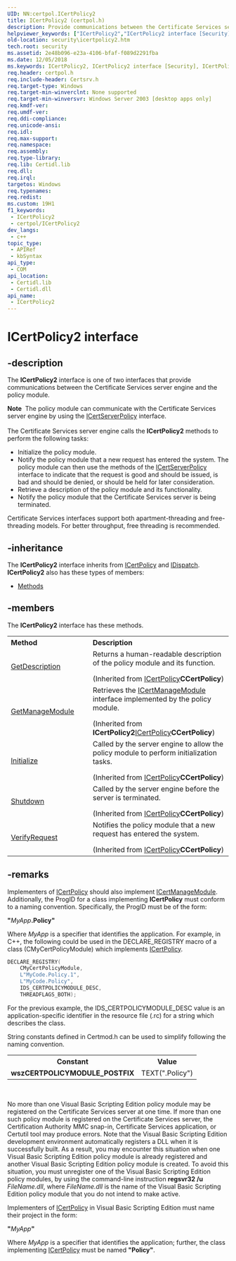 ```yaml
---
UID: NN:certpol.ICertPolicy2
title: ICertPolicy2 (certpol.h)
description: Provide communications between the Certificate Services server engine and the policy module.
helpviewer_keywords: ["ICertPolicy2","ICertPolicy2 interface [Security]","ICertPolicy2 interface [Security]","described","_certsrv_icertpolicy2","certpol/ICertPolicy2","security.icertpolicy2"]
old-location: security\icertpolicy2.htm
tech.root: security
ms.assetid: 2e48b096-e23a-4106-bfaf-f089d2291fba
ms.date: 12/05/2018
ms.keywords: ICertPolicy2, ICertPolicy2 interface [Security], ICertPolicy2 interface [Security],described, _certsrv_icertpolicy2, certpol/ICertPolicy2, security.icertpolicy2
req.header: certpol.h
req.include-header: Certsrv.h
req.target-type: Windows
req.target-min-winverclnt: None supported
req.target-min-winversvr: Windows Server 2003 [desktop apps only]
req.kmdf-ver: 
req.umdf-ver: 
req.ddi-compliance: 
req.unicode-ansi: 
req.idl: 
req.max-support: 
req.namespace: 
req.assembly: 
req.type-library: 
req.lib: Certidl.lib
req.dll: 
req.irql: 
targetos: Windows
req.typenames: 
req.redist: 
ms.custom: 19H1
f1_keywords:
 - ICertPolicy2
 - certpol/ICertPolicy2
dev_langs:
 - c++
topic_type:
 - APIRef
 - kbSyntax
api_type:
 - COM
api_location:
 - Certidl.lib
 - Certidl.dll
api_name:
 - ICertPolicy2
---
```


# ICertPolicy2 interface


## -description

The <b>ICertPolicy2</b> interface is one of two interfaces that   provide communications between the Certificate Services server engine and the policy module.
<div class="alert"><b>Note</b>  The policy module can communicate with the Certificate Services server engine by using the <a href="/windows/desktop/api/certif/nn-certif-icertserverpolicy">ICertServerPolicy</a> interface.</div><div> </div>The Certificate Services server engine calls the <b>ICertPolicy2</b> methods to perform the following tasks:<ul>
<li>Initialize the policy module.</li>
<li>Notify the policy module that a new request has entered the system. The policy module can then use the methods of the <a href="/windows/desktop/api/certif/nn-certif-icertserverpolicy">ICertServerPolicy</a> interface to indicate that the request is good and should be issued, is bad and should be denied, or should be held for later consideration.</li>
<li>Retrieve a description of the policy module and its functionality.</li>
<li>Notify the policy module that the Certificate Services server is being terminated.</li>
</ul>


Certificate Services interfaces support both apartment-threading and free-threading models. For better throughput, free threading is recommended.

## -inheritance

The <b xmlns:loc="http://microsoft.com/wdcml/l10n">ICertPolicy2</b> interface inherits from <a href="/windows/desktop/api/certpol/nn-certpol-icertpolicy">ICertPolicy</a> and <a href="/previous-versions/windows/desktop/api/oaidl/nn-oaidl-idispatch">IDispatch</a>. <b>ICertPolicy2</b> also has these types of members:
<ul>
<li><a href="https://docs.microsoft.com/">Methods</a></li>
</ul>

## -members

The <b>ICertPolicy2</b> interface has these methods.
<table class="members" id="memberListMethods">
<tr>
<th align="left" width="37%">Method</th>
<th align="left" width="63%">Description</th>
</tr>
<tr data="inherited;">
<td align="left" width="37%">
<a href="/windows/desktop/api/certpol/nf-certpol-icertpolicy-getdescription">GetDescription</a>
</td>
<td align="left" width="63%">
Returns a human-readable description of the policy module and its function.</p> (Inherited from <a href="/windows/desktop/api/certpol/nn-certpol-icertpolicy">ICertPolicy</a><b>CCertPolicy</b>)</td>
</tr>
<tr data="inherited;">
<td align="left" width="37%">
<a href="/windows/desktop/api/certpol/nf-certpol-icertpolicy2-getmanagemodule">GetManageModule</a>
</td>
<td align="left" width="63%">
Retrieves the <a href="/windows/desktop/api/certmod/nn-certmod-icertmanagemodule">ICertManageModule</a> interface implemented by the policy module.</p> (Inherited from <b>ICertPolicy2</b><a href="/windows/desktop/api/certpol/nn-certpol-icertpolicy">ICertPolicy</a><b>CCertPolicy</b>)</td>
</tr>
<tr data="inherited;">
<td align="left" width="37%">
<a href="/windows/desktop/api/certpol/nf-certpol-icertpolicy-initialize">Initialize</a>
</td>
<td align="left" width="63%">
Called by the server engine to allow the policy module to perform initialization tasks.</p> (Inherited from <a href="/windows/desktop/api/certpol/nn-certpol-icertpolicy">ICertPolicy</a><b>CCertPolicy</b>)</td>
</tr>
<tr data="inherited;">
<td align="left" width="37%">
<a href="/windows/desktop/api/certpol/nf-certpol-icertpolicy-shutdown">Shutdown</a>
</td>
<td align="left" width="63%">
Called by the server engine before the server is terminated.</p> (Inherited from <a href="/windows/desktop/api/certpol/nn-certpol-icertpolicy">ICertPolicy</a><b>CCertPolicy</b>)</td>
</tr>
<tr data="inherited;">
<td align="left" width="37%">
<a href="/windows/desktop/api/certpol/nf-certpol-icertpolicy-verifyrequest">VerifyRequest</a>
</td>
<td align="left" width="63%">
Notifies the policy module that a new request has entered the system.</p> (Inherited from <a href="/windows/desktop/api/certpol/nn-certpol-icertpolicy">ICertPolicy</a><b>CCertPolicy</b>)</td>
</tr>
</table>

## -remarks

Implementers of <a href="/windows/desktop/api/certpol/nn-certpol-icertpolicy">ICertPolicy</a> should also implement 
<a href="/windows/desktop/api/certmod/nn-certmod-icertmanagemodule">ICertManageModule</a>. Additionally, the ProgID for a class implementing <b>ICertPolicy</b> must conform to a naming convention. Specifically, the ProgID must be of the form:

<b>"</b><i>MyApp</i><b>.Policy"</b>

Where <i>MyApp</i> is a specifier that identifies the application. For example, in C++, the following could be used in the DECLARE_REGISTRY macro of a class (CMyCertPolicyModule) which implements <a href="/windows/desktop/api/certpol/nn-certpol-icertpolicy">ICertPolicy</a>.


```cpp
DECLARE_REGISTRY(
    CMyCertPolicyModule,
    L"MyCode.Policy.1",
    L"MyCode.Policy",
    IDS_CERTPOLICYMODULE_DESC,
    THREADFLAGS_BOTH);
```


For the previous example, the IDS_CERTPOLICYMODULE_DESC value is an application-specific identifier in the resource file (.rc) for a string which describes the class.

String constants defined in Certmod.h can be used to simplify following the naming convention.

<table>
<tr>
<th>Constant</th>
<th>Value</th>
</tr>
<tr>
<td><b>wszCERTPOLICYMODULE_POSTFIX</b></td>
<td>TEXT(".Policy")</td>
</tr>
</table>
 

No more than one Visual Basic Scripting Edition policy module may be registered on the Certificate Services server at one time. If more than one such policy module is registered on the Certificate Services server, the Certification Authority MMC snap-in, Certificate Services application, or Certutil tool may produce errors. Note that the  Visual Basic Scripting Edition development environment automatically registers a DLL when it is successfully built. As a result, you may encounter this situation when one Visual Basic Scripting Edition policy module is already registered and another Visual Basic Scripting Edition policy module is created. To avoid this situation, you must unregister one of the Visual Basic Scripting Edition policy modules, by using the command-line instruction <b>regsvr32 /u </b><i>FileName.dll</i>, where <i>FileName.dll</i> is the name of the Visual Basic Scripting Edition policy module that you do not intend to make active.

Implementers of <a href="/windows/desktop/api/certpol/nn-certpol-icertpolicy">ICertPolicy</a> in Visual Basic Scripting Edition must name their project in the form:

<b>"</b><i>MyApp</i><b>"</b>

Where <i>MyApp</i> is a specifier that identifies the application; further, the class implementing <a href="/windows/desktop/api/certpol/nn-certpol-icertpolicy">ICertPolicy</a> must be named <b>"Policy"</b>.